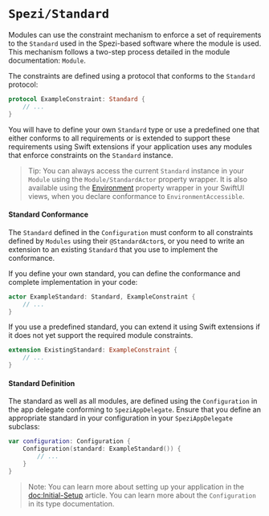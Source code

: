 # ``Spezi/Standard``

<!--

This source file is part of the Stanford Spezi open-source project

SPDX-FileCopyrightText: 2023 Stanford University and the project authors (see CONTRIBUTORS.md)

SPDX-License-Identifier: MIT

-->

Modules can use the constraint mechanism to enforce a set of requirements to the ``Standard`` used in the Spezi-based software where the module is used.
This mechanism follows a two-step process detailed in the module documentation: ``Module``.

The constraints are defined using a protocol that conforms to the `Standard` protocol:

```swift
protocol ExampleConstraint: Standard {
    // ...
}
```

You will have to define your own ``Standard`` type or use a predefined one that either conforms to all requirements or is extended to support these requirements
using Swift extensions if your application uses any modules that enforce constraints on the ``Standard`` instance.

> Tip: You can always access the current ``Standard`` instance in your ``Module`` using the ``Module/StandardActor`` property wrapper.
    It is also available using the [Environment](https://developer.apple.com/documentation/swiftui/environment)
    property wrapper in your SwiftUI views, when you declare conformance to ``EnvironmentAccessible``.

#### Standard Conformance 

The `Standard` defined in the `Configuration` must conform to all constraints defined by `Modules` using their `@StandardActor`s,
or you need to write an extension to an existing `Standard` that you use to implement the conformance.

If you define your own standard, you can define the conformance and complete implementation in your code:
```swift
actor ExampleStandard: Standard, ExampleConstraint {
    // ...
}
```

If you use a predefined standard, you can extend it using Swift extensions if it does not yet support the required module constraints.
```swift
extension ExistingStandard: ExampleConstraint {
    // ...
}
```

#### Standard Definition 

The standard as well as all modules, are defined using the ``Configuration`` in the app delegate conforming to ``SpeziAppDelegate``.
Ensure that you define an appropriate standard in your configuration in your `SpeziAppDelegate` subclass:

```swift
var configuration: Configuration {
    Configuration(standard: ExampleStandard()) {
        // ...
    }
}
```

> Note: You can learn more about setting up your application in the <doc:Initial-Setup> article. You can learn more about the ``Configuration`` in its type documentation.
